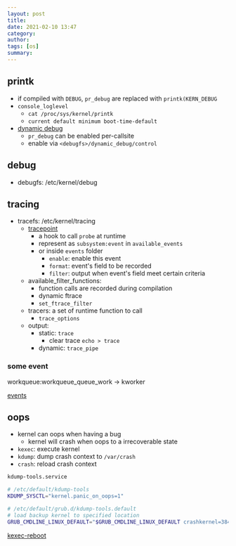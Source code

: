 ```yaml
---
layout: post
title: 
date: 2021-02-10 13:47
category: 
author: 
tags: [os]
summary: 
---
```


## printk

* if compiled with `DEBUG`, `pr_debug` are replaced with `printk(KERN_DEBUG`
* `console_loglevel`
  * `cat /proc/sys/kernel/printk`
  * `current default minimum boot-time-default`
* [dynamic debug](https://www.kernel.org/doc/html/v4.19/admin-guide/dynamic-debug-howto.html)
  * `pr_debug` can be enabled per-callsite
  * enable via `<debugfs>/dynamic_debug/control`

## debug

* debugfs: /etc/kernel/debug

## tracing

* tracefs: /etc/kernel/tracing
  * [tracepoint](https://www.kernel.org/doc/Documentation/trace/tracepoints.txt)
    * a hook to call `probe` at runtime
    * represent as `subsystem:event` in `available_events`
    * or inside `events` folder
      * `enable`: enable this event
      * `format`: event's field to be recorded
      * `filter`: output when event's field meet certain criteria
  * available_filter_functions:
    * function calls are recorded during compilation
    * dynamic ftrace
    * `set_ftrace_filter`
  * tracers: a set of runtime function to call
    * `trace_options`
  * output:
    * static: `trace`
      * clear trace `echo > trace`
    * dynamic: `trace_pipe`

### some event

workqueue:workqueue_queue_work -> kworker

[events](https://www.kernel.org/doc/Documentation/trace/events.txt)

## oops

- kernel can oops when having a bug
  - kernel will crash when oops to a irrecoverable state
- `kexec`: execute kernel 
- `kdump`: dump crash context to `/var/crash`
- `crash`: reload crash context


```bash
kdump-tools.service

# /etc/default/kdump-tools
KDUMP_SYSCTL="kernel.panic_on_oops=1"

# /etc/default/grub.d/kdump-tools.default
# load backup kernel to specified location
GRUB_CMDLINE_LINUX_DEFAULT="$GRUB_CMDLINE_LINUX_DEFAULT crashkernel=384M-:128M"
```

[kexec-reboot](https://github.com/error10/kexec-reboot)
